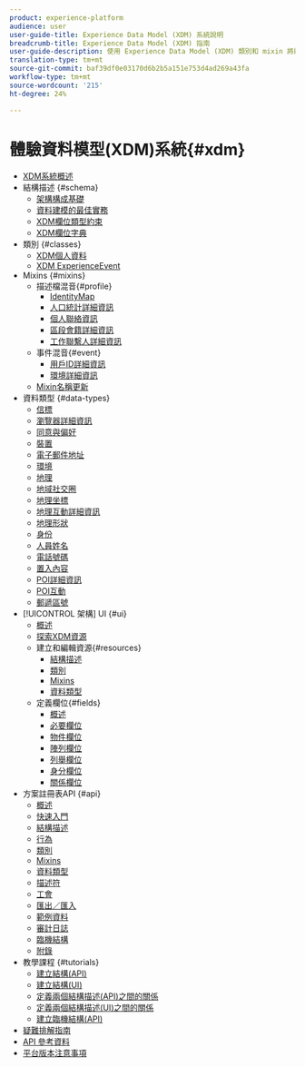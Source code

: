 ```yaml
---
product: experience-platform
audience: user
user-guide-title: Experience Data Model (XDM) 系統說明
breadcrumb-title: Experience Data Model (XDM) 指南
user-guide-description: 使用 Experience Data Model (XDM) 類別和 mixin 將體驗資料標準化。
translation-type: tm+mt
source-git-commit: baf39df0e03170d6b2b5a151e753d4ad269a43fa
workflow-type: tm+mt
source-wordcount: '215'
ht-degree: 24%

---
```



# 體驗資料模型(XDM)系統{#xdm}

* [XDM系統概述](home.md)
* 結構描述 {#schema}
   * [架構構成基礎](schema/composition.md)
   * [資料建模的最佳實務](schema/best-practices.md)
   * [XDM欄位類型約束](schema/field-constraints.md)
   * [XDM欄位字典](schema/field-dictionary.md)
* 類別 {#classes}
   * [XDM個人資料](./classes/individual-profile.md)
   * [XDM ExperienceEvent](./classes/experienceevent.md)
* Mixins {#mixins}
   * 描述檔混音{#profile}
      * [IdentityMap](./mixins/profile/identitymap.md)
      * [人口統計詳細資訊](./mixins/profile/person-details.md)
      * [個人聯絡資訊](./mixins/profile/personal-details.md)
      * [區段會籍詳細資訊](./mixins/profile/segmentation.md)
      * [工作聯繫人詳細資訊](./mixins/profile/work-details.md)
   * 事件混音{#event}
      * [用戶ID詳細資訊](./mixins/event/enduserids.md)
      * [環境詳細資訊](./mixins/event/environment-details.md)
   * [Mixin名稱更新](./mixins/name-updates.md)
* 資料類型 {#data-types}
   * [信標](./data-types/beacon.md)
   * [瀏覽器詳細資訊](./data-types/browser-details.md)
   * [同意與偏好](./data-types/consents.md)
   * [裝置](./data-types/device.md)
   * [電子郵件地址](./data-types/email-address.md)
   * [環境](./data-types/environment.md)
   * [地理](./data-types/geo.md)
   * [地域社交圈](./data-types/geo-circle.md)
   * [地理坐標](./data-types/geo-coordinates.md)
   * [地理互動詳細資訊](./data-types/geo-interaction-details.md)
   * [地理形狀](./data-types/geo-shape.md)
   * [身份](./data-types/identity.md)
   * [人員姓名](./data-types/person-name.md)
   * [電話號碼](./data-types/phone-number.md)
   * [置入內容](./data-types/place-context.md)
   * [POI詳細資訊](./data-types/poi-details.md)
   * [POI互動](./data-types/poi-interaction.md)
   * [郵遞區號](./data-types/postal-address.md)
* [!UICONTROL 架構] UI  {#ui}
   * [概述](./ui/overview.md)
   * [探索XDM資源](./ui/explore.md)
   * 建立和編輯資源{#resources}
      * [結構描述](./ui/resources/schemas.md)
      * [類別](./ui/resources/classes.md)
      * [Mixins](./ui/resources/mixins.md)
      * [資料類型](./ui/resources/data-types.md)
   * 定義欄位{#fields}
      * [概述](./ui/fields/overview.md)
      * [必要欄位](./ui/fields/required.md)
      * [物件欄位](./ui/fields/object.md)
      * [陣列欄位](./ui/fields/array.md)
      * [列舉欄位](./ui/fields/enum.md)
      * [身分欄位](./ui/fields/identity.md)
      * [關係欄位](./ui/fields/relationship.md)
* 方案註冊表API {#api}
   * [概述](api/overview.md)
   * [快速入門](api/getting-started.md)
   * [結構描述](api/schemas.md)
   * [行為](api/behaviors.md)
   * [類別](api/classes.md)
   * [Mixins](api/mixins.md)
   * [資料類型](api/data-types.md)
   * [描述符](api/descriptors.md)
   * [工會](api/unions.md)
   * [匯出／匯入](api/export-import.md)
   * [範例資料](api/sample-data.md)
   * [審計日誌](api/audit-log.md)
   * [臨機結構](api/ad-hoc.md)
   * [附錄](api/appendix.md)
* 教學課程 {#tutorials}
   * [建立結構(API)](tutorials/create-schema-api.md)
   * [建立結構(UI)](tutorials/create-schema-ui.md)
   * [定義兩個結構描述(API)之間的關係](tutorials/relationship-api.md)
   * [定義兩個結構描述(UI)之間的關係](tutorials/relationship-ui.md)
   * [建立臨機結構(API)](tutorials/ad-hoc.md)
* [疑難排解指南](troubleshooting-guide.md)
* [API 參考資料](https://www.adobe.io/apis/experienceplatform/home/api-reference.html#!acpdr/swagger-specs/schema-registry.yaml)
* [平台版本注意事項](https://www.adobe.com/go/platform-release-notes-en)